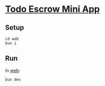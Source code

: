 # [Todo Escrow Mini App](https://t.me/todo_escrow_bot)

## Setup

```
cd web
bun i
```

## Run

In [web](web):

```
bun dev
```
